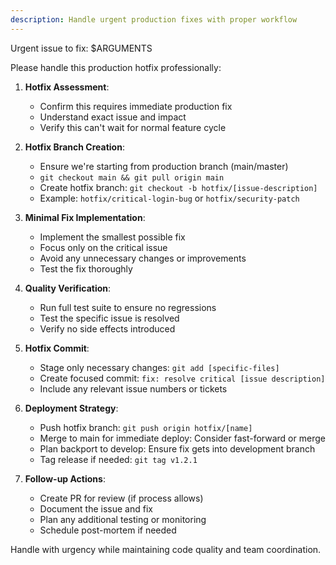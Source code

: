 ```yaml
---
description: Handle urgent production fixes with proper workflow
---
```


Urgent issue to fix: $ARGUMENTS

Please handle this production hotfix professionally:

1. **Hotfix Assessment**:
   - Confirm this requires immediate production fix
   - Understand exact issue and impact
   - Verify this can't wait for normal feature cycle

2. **Hotfix Branch Creation**:
   - Ensure we're starting from production branch (main/master)
   - `git checkout main && git pull origin main`
   - Create hotfix branch: `git checkout -b hotfix/[issue-description]`
   - Example: `hotfix/critical-login-bug` or `hotfix/security-patch`

3. **Minimal Fix Implementation**:
   - Implement the smallest possible fix
   - Focus only on the critical issue
   - Avoid any unnecessary changes or improvements
   - Test the fix thoroughly

4. **Quality Verification**:
   - Run full test suite to ensure no regressions
   - Test the specific issue is resolved
   - Verify no side effects introduced

5. **Hotfix Commit**:
   - Stage only necessary changes: `git add [specific-files]`
   - Create focused commit: `fix: resolve critical [issue description]`
   - Include any relevant issue numbers or tickets

6. **Deployment Strategy**:
   - Push hotfix branch: `git push origin hotfix/[name]`
   - Merge to main for immediate deploy: Consider fast-forward or merge
   - Plan backport to develop: Ensure fix gets into development branch
   - Tag release if needed: `git tag v1.2.1`

7. **Follow-up Actions**:
   - Create PR for review (if process allows)
   - Document the issue and fix
   - Plan any additional testing or monitoring
   - Schedule post-mortem if needed

Handle with urgency while maintaining code quality and team coordination.
